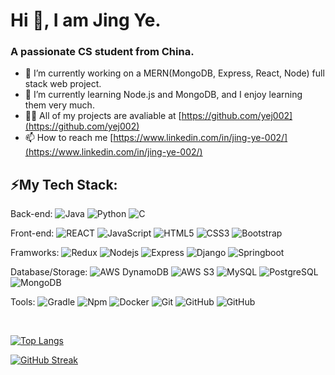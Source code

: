 # Hi 👋, I am Jing Ye.
### A passionate CS student from China.

- 🔭 I’m currently working on a MERN(MongoDB, Express, React, Node) full stack web project.
- 🌱 I’m currently learning Node.js and MongoDB, and I enjoy learning them very much.
- 👨‍💻 All of my projects are avaliable at [https://github.com/yej002](https://github.com/yej002)
- 📫 How to reach me [https://www.linkedin.com/in/jing-ye-002/](https://www.linkedin.com/in/jing-ye-002/)
## ⚡My Tech Stack:

Back-end:
![Java](https://img.shields.io/badge/-Java-FC5101?style=plastic&logo=Java)
![Python](https://img.shields.io/badge/-Python-13306F?style=plastic&logo=Python)
![C](https://img.shields.io/badge/-C-155AB8?style=plastic&logo=C)

Front-end:
![REACT](https://img.shields.io/badge/-React-007ACC?style=plastic&logo=react)
![JavaScript](https://img.shields.io/badge/-JavaScript-black?style=plastic&logo=javascript)
![HTML5](https://img.shields.io/badge/-HTML5-FC4901?style=plastic&logo=html5&logoColor=white)
![CSS3](https://img.shields.io/badge/-CSS3-007ACC?style=plastic&logo=css3)
![Bootstrap](https://img.shields.io/badge/-Bootstrap-581845?style=plastic&logo=bootstrap)

Framworks:
![Redux](https://img.shields.io/badge/-Redux-273746?style=plastic&logo=Redux)
![Nodejs](https://img.shields.io/badge/-Nodejs-014F0D?style=plastic&logo=Node.js)
![Express](https://img.shields.io/badge/-Express-171F8F?style=plastic&logo=Express)
![Django](https://img.shields.io/badge/-Django-273746?style=plastic&logo=Django)
![Springboot](https://img.shields.io/badge/-Springboot-014F0D?style=plastic&logo=Springboot)


Database/Storage:
![AWS DynamoDB](https://img.shields.io/badge/-DynamoDB-FFA500?style=plastic&logo=amazondynamodb)
![AWS S3](https://img.shields.io/badge/-S3-FF0000?style=plastic&logo=amazons3)
![MySQL](https://img.shields.io/badge/-MySQL-13306F?style=plastic&logo=mysql)
![PostgreSQL](https://img.shields.io/badge/-PostgreSQL-13306F?style=plastic&logo=postgresql)
![MongoDB](https://img.shields.io/badge/-MongoDB-014F0D?style=plastic&logo=mongodb)

Tools:
![Gradle](https://img.shields.io/badge/-Gradle-181717?style=plastic&logo=Gradle)
![Npm](https://img.shields.io/badge/-npm-7B241C?style=plastic&logo=npm)
![Docker](https://img.shields.io/badge/-Docker-21618C?style=plastic&logo=docker)
![Git](https://img.shields.io/badge/-Git-181717?style=plastic&logo=git)
![GitHub](https://img.shields.io/badge/-GitHub-181717?style=plastic&logo=github)
![GitHub](https://img.shields.io/badge/-AndroidStudio-13306F?style=plastic&logo=AndroidStudio)



<br />

[![Top Langs](https://github-readme-stats.vercel.app/api/top-langs/?username=yej002&theme=dracula&layout=compact)](https://github.com/anuraghazra/github-readme-stats)

[![GitHub Streak](https://github-readme-streak-stats.herokuapp.com?user=yej002&theme=dracula)](https://git.io/streak-stats)

